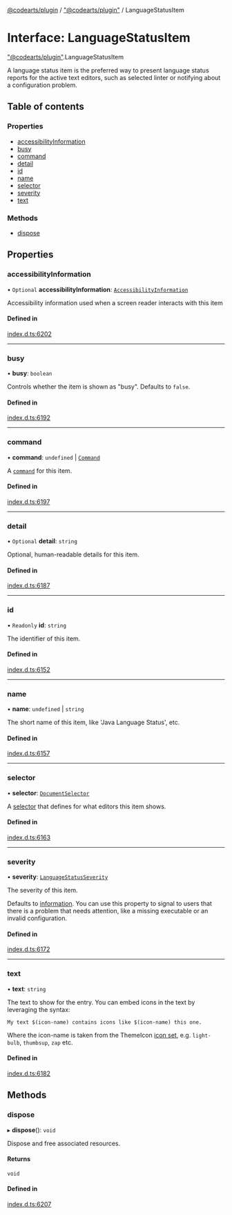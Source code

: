 [@codearts/plugin](../README.md) / ["@codearts/plugin"](../modules/_codearts_plugin_.md) / LanguageStatusItem

# Interface: LanguageStatusItem

["@codearts/plugin"](../modules/_codearts_plugin_.md).LanguageStatusItem

A language status item is the preferred way to present language status reports for the active text editors,
such as selected linter or notifying about a configuration problem.

## Table of contents

### Properties

- [accessibilityInformation](codearts_plugin_.LanguageStatusItem.md#accessibilityinformation)
- [busy](codearts_plugin_.LanguageStatusItem.md#busy)
- [command](codearts_plugin_.LanguageStatusItem.md#command)
- [detail](codearts_plugin_.LanguageStatusItem.md#detail)
- [id](codearts_plugin_.LanguageStatusItem.md#id)
- [name](codearts_plugin_.LanguageStatusItem.md#name)
- [selector](codearts_plugin_.LanguageStatusItem.md#selector)
- [severity](codearts_plugin_.LanguageStatusItem.md#severity)
- [text](codearts_plugin_.LanguageStatusItem.md#text)

### Methods

- [dispose](codearts_plugin_.LanguageStatusItem.md#dispose)

## Properties

### accessibilityInformation

• `Optional` **accessibilityInformation**: [`AccessibilityInformation`](codearts_plugin_.AccessibilityInformation.md)

Accessibility information used when a screen reader interacts with this item

#### Defined in

[index.d.ts:6202](https://github.com/xyz-fish/cloudide-plugin-api/blob/9927cd6/index.d.ts#L6202)

___

### busy

• **busy**: `boolean`

Controls whether the item is shown as "busy". Defaults to `false`.

#### Defined in

[index.d.ts:6192](https://github.com/xyz-fish/cloudide-plugin-api/blob/9927cd6/index.d.ts#L6192)

___

### command

• **command**: `undefined` \| [`Command`](codearts_plugin_.Command.md)

A [`command`](codearts_plugin_.Command.md) for this item.

#### Defined in

[index.d.ts:6197](https://github.com/xyz-fish/cloudide-plugin-api/blob/9927cd6/index.d.ts#L6197)

___

### detail

• `Optional` **detail**: `string`

Optional, human-readable details for this item.

#### Defined in

[index.d.ts:6187](https://github.com/xyz-fish/cloudide-plugin-api/blob/9927cd6/index.d.ts#L6187)

___

### id

• `Readonly` **id**: `string`

The identifier of this item.

#### Defined in

[index.d.ts:6152](https://github.com/xyz-fish/cloudide-plugin-api/blob/9927cd6/index.d.ts#L6152)

___

### name

• **name**: `undefined` \| `string`

The short name of this item, like 'Java Language Status', etc.

#### Defined in

[index.d.ts:6157](https://github.com/xyz-fish/cloudide-plugin-api/blob/9927cd6/index.d.ts#L6157)

___

### selector

• **selector**: [`DocumentSelector`](../modules/_codearts_plugin_.md#documentselector)

A [selector](../modules/_codearts_plugin_.md#documentselector) that defines for what editors
this item shows.

#### Defined in

[index.d.ts:6163](https://github.com/xyz-fish/cloudide-plugin-api/blob/9927cd6/index.d.ts#L6163)

___

### severity

• **severity**: [`LanguageStatusSeverity`](../enums/codearts_plugin_.LanguageStatusSeverity.md)

The severity of this item.

Defaults to [information](../enums/codearts_plugin_.LanguageStatusSeverity.md#information). You can use this property to
signal to users that there is a problem that needs attention, like a missing executable or an
invalid configuration.

#### Defined in

[index.d.ts:6172](https://github.com/xyz-fish/cloudide-plugin-api/blob/9927cd6/index.d.ts#L6172)

___

### text

• **text**: `string`

The text to show for the entry. You can embed icons in the text by leveraging the syntax:

`My text $(icon-name) contains icons like $(icon-name) this one.`

Where the icon-name is taken from the ThemeIcon [icon set](https://code.visualstudio.com/api/references/icons-in-labels#icon-listing), e.g.
`light-bulb`, `thumbsup`, `zap` etc.

#### Defined in

[index.d.ts:6182](https://github.com/xyz-fish/cloudide-plugin-api/blob/9927cd6/index.d.ts#L6182)

## Methods

### dispose

▸ **dispose**(): `void`

Dispose and free associated resources.

#### Returns

`void`

#### Defined in

[index.d.ts:6207](https://github.com/xyz-fish/cloudide-plugin-api/blob/9927cd6/index.d.ts#L6207)
